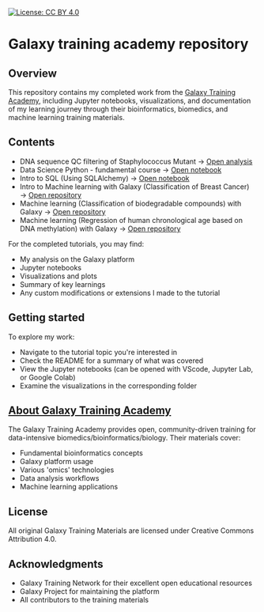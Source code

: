 [![License: CC BY 4.0](https://img.shields.io/badge/License-CC_BY_4.0-lightgrey.svg)](https://creativecommons.org/licenses/by/4.0/)

# **Galaxy training academy repository**

## **Overview**

This repository contains my completed work from the [Galaxy Training Academy](https://training.galaxyproject.org/training-material/about.html), including Jupyter notebooks, visualizations, and documentation of my learning journey through their bioinformatics, biomedics, and machine learning training materials.

## **Contents**
* DNA sequence QC filtering of Staphylococcus Mutant → [Open analysis](https://usegalaxy.eu/u/harish_muh12/h/my-analysis)
* Data Science Python - fundamental course → [Open notebook](https://github.com/harishmuh/Galaxy-training-academy_repository/blob/main/Notebooks/data-science-python-basics-course.ipynb)
* Intro to SQL (Using SQLAlchemy) → [Open notebook](https://github.com/harishmuh/Galaxy-training-academy_repository/blob/main/Notebooks/data-science-sql-basic.ipynb)
* Intro to Machine learning with Galaxy (Classification of Breast Cancer) → [Open repository](https://github.com/harishmuh/Intro-to-ML-using-Galaxy_Breast-cancer-dataset/tree/main)
* Machine learning (Classification of biodegradable compounds) with Galaxy → [Open repository](https://github.com/harishmuh/Biodegradarable-molecules_classification_Galaxy/tree/main)
* Machine learning (Regression of human chronological age based on DNA methylation) with Galaxy → [Open repository](https://github.com/harishmuh/Regression_Machine-Learning-Galaxy/tree/main)

For the completed tutorials, you may find:
* My analysis on the Galaxy platform
* Jupyter notebooks
* Visualizations and plots
* Summary of key learnings
* Any custom modifications or extensions I made to the tutorial

## **Getting started**

To explore my work:
* Navigate to the tutorial topic you're interested in
* Check the README for a summary of what was covered
* View the Jupyter notebooks (can be opened with VScode, Jupyter Lab, or Google Colab)
* Examine the visualizations in the corresponding folder

## **[About Galaxy Training Academy](https://training.galaxyproject.org/training-material/about.html)**

The Galaxy Training Academy provides open, community-driven training for data-intensive biomedics/bioinformatics/biology. Their materials cover:

* Fundamental bioinformatics concepts
* Galaxy platform usage
* Various 'omics' technologies
* Data analysis workflows
* Machine learning applications

## **License**
All original Galaxy Training Materials are licensed under Creative Commons Attribution 4.0.

## **Acknowledgments**
* Galaxy Training Network for their excellent open educational resources
* Galaxy Project for maintaining the platform
* All contributors to the training materials
